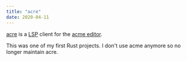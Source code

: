 ```yaml
---
title: "acre"
date: 2020-04-11
---
```


[acre](https://github.com/maddyblue/acre) is a [LSP](https://langserver.org/) client for the [acme editor](https://www.youtube.com/watch?v=dP1xVpMPn8M).

This was one of my first Rust projects.
I don't use acme anymore so no longer maintain acre.
